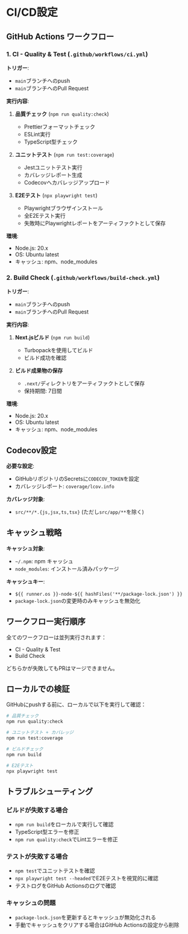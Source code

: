 # CI/CD設定

## GitHub Actions ワークフロー

### 1. CI - Quality & Test (`.github/workflows/ci.yml`)

**トリガー**:

- `main`ブランチへのpush
- `main`ブランチへのPull Request

**実行内容**:

1. **品質チェック** (`npm run quality:check`)
   - Prettierフォーマットチェック
   - ESLint実行
   - TypeScript型チェック

2. **ユニットテスト** (`npm run test:coverage`)
   - Jestユニットテスト実行
   - カバレッジレポート生成
   - Codecovへカバレッジアップロード

3. **E2Eテスト** (`npx playwright test`)
   - Playwrightブラウザインストール
   - 全E2Eテスト実行
   - 失敗時にPlaywrightレポートをアーティファクトとして保存

**環境**:

- Node.js: 20.x
- OS: Ubuntu latest
- キャッシュ: npm、node_modules

### 2. Build Check (`.github/workflows/build-check.yml`)

**トリガー**:

- `main`ブランチへのpush
- `main`ブランチへのPull Request

**実行内容**:

1. **Next.jsビルド** (`npm run build`)
   - Turbopackを使用してビルド
   - ビルド成功を確認

2. **ビルド成果物の保存**
   - `.next/`ディレクトリをアーティファクトとして保存
   - 保持期間: 7日間

**環境**:

- Node.js: 20.x
- OS: Ubuntu latest
- キャッシュ: npm、node_modules

## Codecov設定

**必要な設定**:

- GitHubリポジトリのSecretsに`CODECOV_TOKEN`を設定
- カバレッジレポート: `coverage/lcov.info`

**カバレッジ対象**:

- `src/**/*.{js,jsx,ts,tsx}` (ただし`src/app/**`を除く)

## キャッシュ戦略

**キャッシュ対象**:

- `~/.npm`: npm キャッシュ
- `node_modules`: インストール済みパッケージ

**キャッシュキー**:

- `${{ runner.os }}-node-${{ hashFiles('**/package-lock.json') }}`
- `package-lock.json`の変更時のみキャッシュを無効化

## ワークフロー実行順序

全てのワークフローは並列実行されます：

- CI - Quality & Test
- Build Check

どちらかが失敗してもPRはマージできません。

## ローカルでの検証

GitHubにpushする前に、ローカルで以下を実行して確認：

```bash
# 品質チェック
npm run quality:check

# ユニットテスト + カバレッジ
npm run test:coverage

# ビルドチェック
npm run build

# E2Eテスト
npx playwright test
```

## トラブルシューティング

### ビルドが失敗する場合

- `npm run build`をローカルで実行して確認
- TypeScript型エラーを修正
- `npm run quality:check`でLintエラーを修正

### テストが失敗する場合

- `npm test`でユニットテストを確認
- `npx playwright test --headed`でE2Eテストを視覚的に確認
- テストログをGitHub Actionsのログで確認

### キャッシュの問題

- `package-lock.json`を更新するとキャッシュが無効化される
- 手動でキャッシュをクリアする場合はGitHub Actionsの設定から削除
